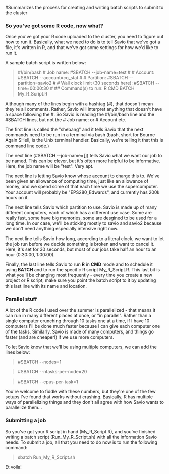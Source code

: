 #Summarizes the process for creating and writing batch scripts to submit to the cluster


### So you've got some R code, now what?

Once you've got your R code uploaded to the cluster, you need to figure out how to run it. 
Basically, what we need to do is to tell Savio that we've got a file, it's written in R,
and that we've got some settings for how we'd like to run it.

A sample batch script is written below:

>\#!/bin/bash
>\# Job name:
>\#SBATCH --job-name=test
>\#
>\# Account:
>\#SBATCH --account=co_stat
>\#
>\# Partition:
>\#SBATCH --partition=savio2
>\#
>\# Wall clock limit (30 seconds here):
>\#SBATCH --time=00:00:30
>\#
>\## Command(s) to run:
> R CMD BATCH My_R_Script.R

Although many of the lines begin with a hashtag (#), that doesn't mean they're all comments.
Rather, Savio will interpret anything that doesn't have a space following the #. So Savio is
reading the #!/bin/bash line and the #SBATCH lines, but not the # Job name: or # Account etc.

The first line is called the "shebang" and it tells Savio that the next commands need to be
run in a terminal via bash (bash, short for Bourne Again SHell, is the Unix terminal handler.
Basically, we're telling it that this is command line code.) 

The next line (#SBATCH --job-name=[]) tells Savio what we want our job to be named. This can 
be clever, but it's often more helpful to be informative. Here, the job name will be "test".
Very apt.

The next line is letting Savio know whose account to charge this to. We've been given an allowance
of computing time, just like an allowance of money, and we spend some of that each time we 
use the supercomputer. Your account will probably be "EPS280_Edwards", and currently has 200k
hours on it.

The next line tells Savio which partition to use. Savio is made up of many different computers,
each of which has a different use case. Some are really fast, some have big memories, some are
desgined to be used for a long time. In our case, we'll be sticking mostly to savio and savio2
because we don't need anything especially intensive right now.

The next line tells Savio how long, according to a literal clock, we want to let the job run
before we decide something is broken and want to cancel it. Here, it's set for 30 seconds, but
most of our jobs take half an hour to an hour (0:30:00, 1:00:00). 

Finally, the last line tells Savio to run **R** in **CMD** mode and to schedule it using **BATCH**
and to run the specific R script My_R_Script.R. This last bit is what you'll be changing most frequently -
every time you create a new project or R script, make sure you point the batch script to it
by updating this last line with its name and location.

### Parallel stuff

A lot of the R code I used over the summer is parallelized - that means it can run in many
different places at once, or "in parallel". Rather than a single computer crunching through 10
tasks one at a time, if I have 10 computers I'll be done much faster because I can give each 
computer one of the tasks. Similarly, Savio is made of many computers, and things go faster
(and are cheaper!) if we use more computers.

To let Savio know that we'll be using multiple computers, we can add the lines below:

>#SBATCH --nodes=1

>#SBATCH --ntasks-per-node=20

>#SBATCH --cpus-per-task=1

You're welcome to fiddle with these numbers, but they're one of the few setups I've found that
works without crashing. Basically, R has multiple ways of parallelizing things and they don't
all agree with how Savio wants to parallelize them...

### Submitting a job

So you've got your R script in hand (My_R_Script.R), and you've finished writing a batch script
(Run_My_R_Script.sh) with all the information Savio needs. To submit a job, all that you need to
do now is to run the following command:

>sbatch Run_My_R_Script.sh

Et voila!
